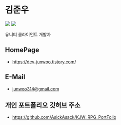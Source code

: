 # 김준우


<img src="https://img.shields.io/badge/Unity-FFFFFF?style=flat-square&logo=Unity&logoColor=black"/></a>
<img src="https://img.shields.io/badge/CSharp-239120?style=flat-square&logo=C Sharp&logoColor=white"/></a>

유니티 클라이언트 개발자

## HomePage

- https://dev-junwoo.tistory.com/

## E-Mail

- junwoo314@gmail.com

## 개인 포트폴리오 깃허브 주소

- https://github.com/AsickAsack/KJW_RPG_PortFolio
